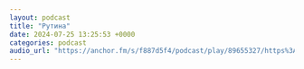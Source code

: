 ```yaml
---
layout: podcast
title: "Рутина"
date: 2024-07-25 13:25:53 +0000
categories: podcast
audio_url: "https://anchor.fm/s/f887d5f4/podcast/play/89655327/https%3A%2F%2Fd3ctxlq1ktw2nl.cloudfront.net%2Fstaging%2F2024-6-25%2F6cf12925-ef9f-eaea-f2f4-6b8b08e24f72.mp3"
---
```



